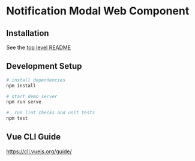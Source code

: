 # Notification Modal Web Component

## Installation

See the [top level README](../README.md)

## Development Setup

```bash
# install dependencies
npm install

# start demo server
npm run serve

#  run lint checks and unit tests
npm test
```

## Vue CLI Guide

https://cli.vuejs.org/guide/
